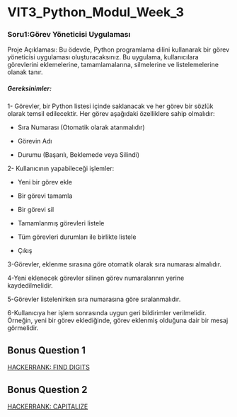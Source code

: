 # VIT3_Python_Modul_Week_3

###  Soru1:Görev Yöneticisi Uygulaması 

Proje Açıklaması: Bu ödevde, Python programlama dilini kullanarak bir görev yöneticisi uygulaması oluşturacaksınız. Bu uygulama, kullanıcılara görevlerini eklemelerine, tamamlamalarına, silmelerine ve listelemelerine olanak tanır. 

##### Gereksinimler: 

1- Görevler, bir Python listesi içinde saklanacak ve her görev bir sözlük olarak temsil edilecektir. Her görev aşağıdaki özelliklere sahip olmalıdır: 

* Sıra Numarası (Otomatik olarak atanmalıdır) 

* Görevin Adı 

* Durumu (Başarılı, Beklemede veya Silindi) 

 

2- Kullanıcının yapabileceği işlemler: 

* Yeni bir görev ekle 

* Bir görevi tamamla 

* Bir görevi sil 

* Tamamlanmış görevleri listele 

* Tüm görevleri durumları ile birlikte listele 

* Çıkış 

 

3-Görevler, eklenme sırasına göre otomatik olarak sıra numarası almalıdır. 

4-Yeni eklenecek görevler silinen görev numaralarının yerine kaydedilmelidir. 

5-Görevler listelenirken sıra numarasına göre sıralanmalıdır. 

6-Kullanıcıya her işlem sonrasında uygun geri bildirimler verilmelidir. Örneğin, yeni bir görev eklediğinde, görev eklenmiş olduğuna dair bir mesaj görmelidir. 

## Bonus Question 1
[HACKERRANK: FIND DIGITS](https://www.hackerrank.com/challenges/find-digits/problem)

## Bonus Question 2
[HACKERRANK: CAPITALIZE](https://www.hackerrank.com/challenges/capitalize/problem)

